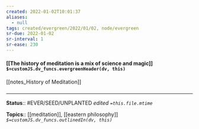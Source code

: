 ```yaml
---
created: 2022-01-02T10:01:37 
aliases:
  - null
tags: created/evergreen/2022/01/02, node/evergreen
sr-due: 2022-01-02
sr-interval: 1
sr-ease: 230
---
```


#### [[The history of meditation is a mix of science and magic]] `$=customJS.dv_funcs.evergreenHeader(dv, this)`

[[notes_History of Meditation]]
 

### <hr class="footnote"/>

**Status**:: #EVER/SEED/UNPLANTED
*edited `=this.file.mtime`*

**Topics**:: [[meditation]], [[eastern philosophy]]
*`$=customJS.dv_funcs.outlinedIn(dv, this)`*


